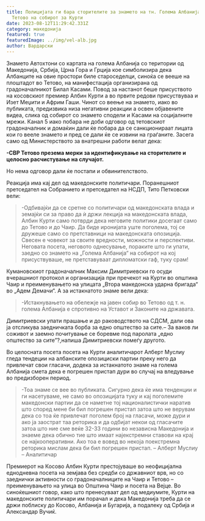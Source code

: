 ```yaml
---
title: Полицијата ги бара сторителите за знамето на тн. Голема Албанија во
  Тетово на собирот за Курти
date: 2023-08-12T11:29:42.331Z
category: македонија
featured: true
featuredImage: ../img/vel-alb.jpg
author: Вардарски
---
```

<!--StartFragment-->

Знамето Автохтони со картата на голема Албанија со територии од Македонија, Србија, Црна Гора и Грција кое симболизира дека Албанците на овие простори биле староседелци, синоќа се вееше на плоштадот во Тетово, на манифестација организирана од градоначалникот Билал Касами. Повод за настанот беше присуството на косовскиот премиер Албин Курти а во првите редови присуствуваа и Изет Меџити и Африм Гаши. Чинот со веење на знамето, иако во публиката, предизвика низа негативни реакции а освен објавените видеа, слика од собирот со знамето сподели и Касами на социјалните мрежи. Канал 5 иако побара не доби одговор од тетовскиот градоначалник и домаќин дали ќе побара да се санкционираат лицата кои го вееле знамето и пред се дали ќе се извини на граѓаните. Засега само од Министерството за внатрешни работи велат дека:

**\-СВР Тетово презема мерки за идентификување на сторителите и целосно расчистување на случајот.**

Но нема одговор дали ќе постапи и обвинителството.

Реакција има кај дел од македонските политичари. Поранешниот претседател на Собранието и претседател на НСДП, Тито Петковски вели:

> \-Одбивајќи да се сретне со политичари од македонската влада и земајќи си за право да ѝ држи лекција на македонската влада, Албин Курти само потврди дека неговите политики досегаат само до Тетово и до Чаир. Да биде иронијата уште поголема, тој се дружеше само со претставници на македонската опозиција. Свесен е човекот за своите вредности, можности и перспективи. Неговата посета, неговото однесување, пораките што ги упати, заедно со знамето на „Голема Албанија“ на собирот на кој присуствуваше, не претставуваат дипломатски гаф, туку срам!

Кумановскиот градоначалник Максим Димитриевски го осуди вчерашниот протокол и организација при пречекот на Курти во општина Чаир и преименувањето на улицата „Втора македонска ударна бригада“ во „Адем Демачи“. А за истакнатото знаме вели дека:

> \-Истакнувањето на обележје на јавен собир во Тетово од т. н. голема Албанија е спротивно на Уставот и Законите на државата.

Димитриевски упати прашање и до раководството на СДСМ, дали ова ја отсликува заедничката борба за eдно општество за сите.– За ваков ли соживот и заемно почитување се боревме под паролата „едно општество за сите”?,напиша Димитриевски помеѓу другото.

Во целосната посета посета на Курти аналитичарот Алберт Муслиу гледа тендеции на албанските опозициски партии преку него да привлечат свои гласачи, додека за истакнатото знаме на голема Албанија смета дека е погрешен пристап дури во случај на вледување во предизборен период.

> \-Тоа знаме се вее во публиката. Сигурно дека ќе има тенденции и ги насетуваме, не само во опозицијата туку и кај поголемите македонски партии да се наметне тој националистички наратив што според мене би бил погрешен пристап затоа што не верувам дека со тоа ќе привлечат поголем број на гласачи, може дури и ако ја заострат таа реторика и да одбијат некои од гласачите затоа што ние сме веќе 32-33 години во независна Македонија и знаеме дека обично тие што имаат најекстремни ставови на крај се најкооперативни. Ако тоа е вовед во некоја поекстремна реторика мислам дека би бил погрешен пристап. – Алберт Муслиу – Аналитичар

Премиерот на Косово Албин Курти престојуваше во неофицијална еднодневна посета на земјава без средби со државниот врв, но со заеднички активности со градоначалниците на Чаир и Тетово – преименувањето на улица во Општина Чаир и посета на Вејце. Во синоќешниот говор, како што пренесуваат дел од медиумите, Курти на македонските политичари им порачал и дека Македонија треба да се држи поблиску до Косово, Албанија и Бугарија, а подалеку од Србија и Александар Вучиќ.

<!--EndFragment-->